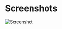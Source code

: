 # Screenshots
![Screenshot](https://github.com/fffranks/dotfiles/blob/master/imagens/Captura%20de%20tela%20de%2027-10-2019%2013:48:38.png)
